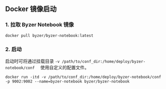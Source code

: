 ## Docker 镜像启动

### 1. 拉取 Byzer Notebook 镜像

```
docker pull byzer/byzer-notebook:latest
```

### 2. 启动

启动时可将通过挂载目录 `-v /path/to/conf_dir:/home/deploy/byzer-notebook/conf  ` 使用自定义的配置文件。

```shell
docker run -itd -v /path/to/conf_dir:/home/deploy/byzer-notebook/conf -p 9002:9002 --name=byzer-notebook byzer/byzer-notebook
```


